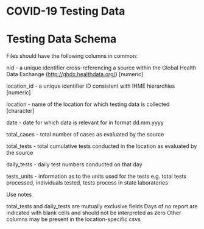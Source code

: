 # COVID-19 Testing Data

# Testing Data Schema
Files should have the following columns in common:

nid - a unique identifier cross-referencing a source within the Global Health Data Exchange (http://ghdx.healthdata.org/) [numeric]

location_id - a unique identifier ID consistent with IHME hierarchies [numeric]

location - name of the location for which testing data is collected [character]

date - date for which data is relevant for in format dd.mm.yyyy

total_cases - total number of cases as evaluated by the source

total_tests - total cumulative tests conducted in the location as evaluated by the source

daily_tests - daily test numbers conducted on that day

tests_units - information as to the units used for the tests e.g. total tests processed, individuals tested, tests process in state laboratories

Use notes

total_tests and daily_tests are mutually exclusive fields
Days of no report are indicated with blank cells and should not be interpreted as zero
Other columns may be present in the location-specific csvs
